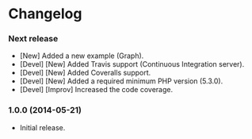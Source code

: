 Changelog
=========

### Next release
- [New] Added a new example (Graph).
- [Devel] [New] Added Travis support (Continuous Integration server).
- [Devel] [New] Added Coveralls support.
- [Devel] [New] Added a required minimum PHP version (5.3.0).
- [Devel] [Improv] Increased the code coverage.

### 1.0.0 (2014-05-21)
- Initial release.
